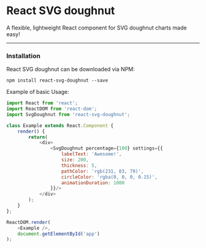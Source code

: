 React SVG doughnut
=====================

A flexible, lightweight React component for SVG doughnut charts made easy!

---

### Installation

React SVG doughnut can be downloaded via NPM:

```
npm install react-svg-doughnut --save
```

Example of basic Usage:

```javascript
import React from 'react';
import ReactDOM from 'react-dom';
import SvgDoughnut from 'react-svg-doughnut';

class Example extends React.Component {
    render() {
        return(
            <div>
                <SvgDoughnut percentage={100} settings={{
                    labelText: 'Awesome!',
                    size: 200,
                    thickness: 5,
                    pathColor: 'rgb(231, 83, 79)',
                    circleColor: 'rgba(0, 0, 0, 0.15)',
                    animationDuration: 1000
                }}/>
            </div>
        );
    }
};

ReactDOM.render(
    <Example />,
    document.getElementById('app')
);
```
